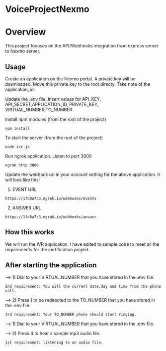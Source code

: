 # VoiceProjectNexmo

# Overview
This project focuses on the API/Webhooks integration from express server to Nexmo server.

## Usage

Create an application on the Nexmo portal. A private.key will be downloaded. Move this private.key to the root directy.
Take note of the application_id. 

Update the .env file. Insert values for API_KEY, API_SECRET,APPLICATION_ID, PRIVATE_KEY, VIRTUAL_NUMBER,TO_NUMBER.

Install npm modules (from the root of the project)

```
npm install
```

To start the server (from the root of the project)
```
node ivr.js
```

Run ngrok application. Listen to port 3000
```
ngrok http 3000
```

Update the webhook url in your account setting for the above application. it will look like this!
1) EVENT URL
```
https://1fd8a7c3.ngrok.io/webhooks/events
```
2) ANSWER URL
```
https://1fd8a7c3.ngrok.io/webhooks/answer
```


## How this works
We will run the IVR application. I have edited to sample code to meet all the requirements for the certification project.


## After starting the application
--> 1) Dial to your VIRTUAL.NUMBER that you have stored in the .env file.
```
2nd requirement: You will the current date,day and time from the phone call.
```
--> 2) Press 1 to be redirected to the TO_NUMBER that you have stored in the .env file.
```
3rd requirement: Your TO_NUMBER phone should start ringing.
```
--> 1) Dial to your VIRTUAL.NUMBER that you have stored in the .env file.

--> 2) Press 4 to hear a sample mp3 audio file.

```
1st requirement: listening to an audio file.
``





